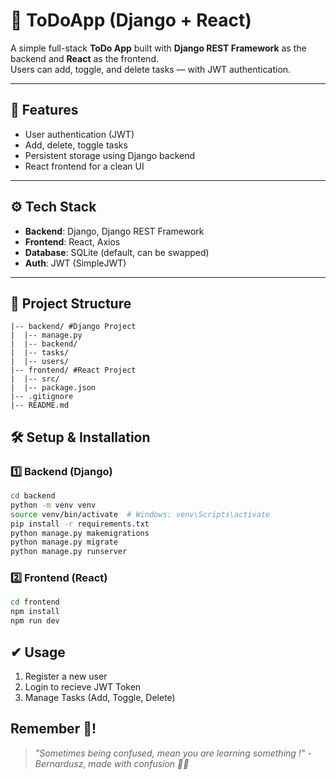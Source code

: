# 📝 ToDoApp (Django + React)

A simple full-stack **ToDo App** built with **Django REST Framework** as the backend and **React** as the frontend.  
Users can add, toggle, and delete tasks — with JWT authentication.

---

## 🚀 Features
- User authentication (JWT)
- Add, delete, toggle tasks
- Persistent storage using Django backend
- React frontend for a clean UI

---

## ⚙️ Tech Stack
- **Backend**: Django, Django REST Framework
- **Frontend**: React, Axios
- **Database**: SQLite (default, can be swapped)
- **Auth**: JWT (SimpleJWT)

---

## 📂 Project Structure
```
|-- backend/ #Django Project
|  |-- manage.py
|  |-- backend/
|  |-- tasks/
|  |-- users/
|-- frontend/ #React Project
|  |-- src/
|  |-- package.json
|-- .gitignore
|-- README.md
```

## 🛠️ Setup & Installation
### 1️⃣ Backend (Django)

```bash
cd backend
python -m venv venv
source venv/bin/activate  # Windows: venv\Scripts\activate
pip install -r requirements.txt
python manage.py makemigrations
python manage.py migrate
python manage.py runserver
```

### 2️⃣ Frontend (React)
```bash
cd frontend
npm install
npm run dev
```

## ✔ Usage
1. Register a new user
2. Login to recieve JWT Token
3. Manage Tasks (Add, Toggle, Delete)

## Remember 🌠!
> *"Sometimes being confused, mean you are learning something !" - Bernardusz, made with confusion 🐧💀*